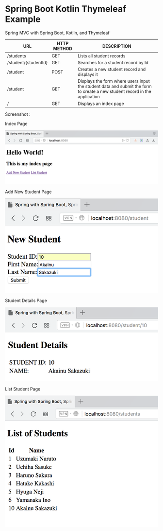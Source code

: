 # Spring Boot Kotlin Thymeleaf Example

Spring MVC with Spring Boot, Kotlin, and Thymeleaf

| URL                   | HTTP METHOD   | DESCRIPTION |
| ----------------------|---------------|-------------|
| /students             | GET	        | Lists all student records|
| /student/{studentId}	| GET	        | Searches for a student record by Id|
| /student	            | POST	        | Creates a new student record and displays it|
| /student	            | GET	        | Displays the form where users input the student data and submit the form to create a new student record in the application|
| /	                    | GET	        | Displays an index page|


Screenshot :

Index Page

![Index Page](img/index.png "Index Page")

Add New Student Page

![Add New Student](img/add.png "Add New Student Page")

Student Details Page

![Student Details Page](img/details.png "Student Details Page")

List Student Page

![List Students Page](img/list.png "List Students Page")
